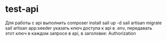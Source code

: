 
# test-api

Для работы с api выполнить composer install
sail up -d
sail artisan migrate
sail artisan app:seeder
указать ключ доступа к api в .env, передавать этот ключ в каждом запросе в api, в заголовке: Authorization

